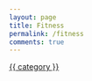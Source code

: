```yaml
---
layout: page
title: Fitness
permalink: /fitness
comments: true
---
```


  <a class="smoothscroll" href="{{site.baseurl}}/categories.html#fitness">{{ category }}</a>
